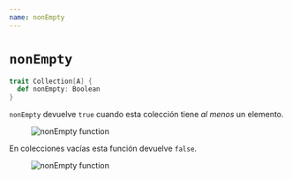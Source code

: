 ```yaml
---
name: nonEmpty
---
```


# `nonEmpty`

~~~ scala
trait Collection[A] {
  def nonEmpty: Boolean
}
~~~

`nonEmpty` devuelve `true` cuando esta colección tiene _al menos_ un elemento.

<figure class="diagram">
  <img src="../images/nonEmpty.svg" alt="nonEmpty function">
  <!-- <figcaption class="diagram-desc"></figcaption> -->
</figure>

En colecciones vacías esta función devuelve `false`.

<figure class="diagram">
  <img src="../images/nonEmpty.2.svg" alt="nonEmpty function">
  <!-- <figcaption class="diagram-desc"></figcaption> -->
</figure>
